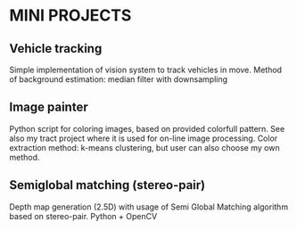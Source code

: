 # MINI PROJECTS
## Vehicle tracking
Simple implementation of vision system to track vehicles in move. Method of background estimation: median filter with downsampling
## Image painter
Python script for coloring images, based on provided colorfull pattern. See also my tract project where it is used for on-line image processing. Color extraction method: k-means clustering, but user can also choose my own method.
## Semiglobal matching (stereo-pair)
Depth map generation (2.5D) with usage of Semi Global Matching algorithm based on stereo-pair. Python + OpenCV